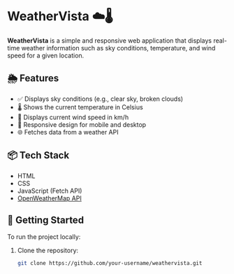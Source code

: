 # WeatherVista ☁️🌡️

**WeatherVista** is a simple and responsive web application that displays real-time weather information such as sky conditions, temperature, and wind speed for a given location.

## 🌦️ Features

- ✅ Displays sky conditions (e.g., clear sky, broken clouds)
- 🌡️ Shows the current temperature in Celsius
- 💨 Displays current wind speed in km/h
- 📱 Responsive design for mobile and desktop
- 🌐 Fetches data from a weather API

## 📦 Tech Stack

- HTML
- CSS
- JavaScript (Fetch API)
- [OpenWeatherMap API](https://openweathermap.org/)

## 🚀 Getting Started

To run the project locally:

1. Clone the repository:
   ```bash
   git clone https://github.com/your-username/weathervista.git
